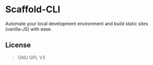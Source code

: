 # Scaffold-CLI
Automate your local development environment and build static sites (vanilla-JS) with ease.

## License
> GNU GPL V3
